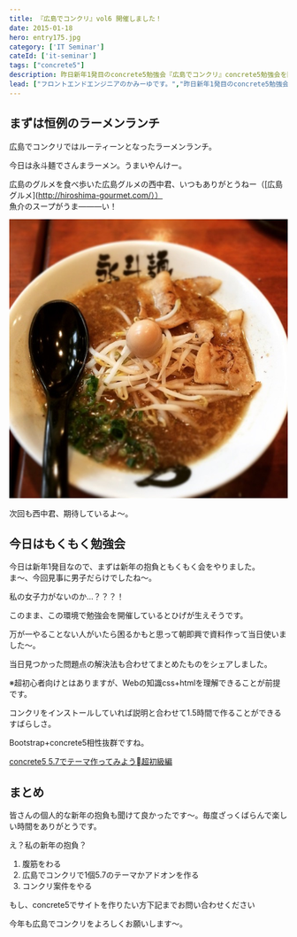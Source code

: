 ```yaml
---
title: 『広島でコンクリ』vol6 開催しました！
date: 2015-01-18
hero: entry175.jpg
category: ['IT Seminar']
cateId: ['it-seminar']
tags: ["concrete5"]
description: 昨日新年1発目のconcrete5勉強会『広島でコンクリ』concrete5勉強会を開催しました。新年早々私を含め9名の参加者。とっても楽しかった。
lead: ["フロントエンドエンジニアのかみーゆです。","昨日新年1発目のconcrete5勉強会『広島でコンクリ』concrete5勉強会を開催しました。新年早々私を含め9名の参加者。とっても楽しかった。"]
---
```

## まずは恒例のラーメンランチ
広島でコンクリではルーティーンとなったラーメンランチ。

今日は永斗麺でさんまラーメン。うまいやんけー。

広島のグルメを食べ歩いた広島グルメの西中君、いつもありがとうねー（[広島グルメ](http://hiroshima-gourmet.com/））<br>
魚介のスープがうま―――い！

![永斗麺でさんまラーメン](./images/2015/entry214.jpg)

次回も西中君、期待しているよ～。

## 今日はもくもく勉強会
今日は新年1発目なので、まずは新年の抱負ともくもく会をやりました。<br>
ま～、今回見事に男子だらけでしたね～。

私の女子力がないのか…？？？！

このまま、この環境で勉強会を開催しているとひげが生えそうです。

万が一やることない人がいたら困るかもと思って朝即興で資料作って当日使いました～。

当日見つかった問題点の解決法も合わせてまとめたものをシェアしました。

※超初心者向けとはありますが、Webの知識css+htmlを理解できることが前提です。

コンクリをインストールしていれば説明と合わせて1.5時間で作ることができるすばらしさ。

Bootstrap+concrete5相性抜群ですね。

[concrete5 5.7でテーマ作ってみよう超初級編](https://www.slideshare.net/yurikamimori/ss-43624008)

## まとめ
皆さんの個人的な新年の抱負も聞けて良かったです～。毎度ざっくばらんで楽しい時間をありがとうです。

え？私の新年の抱負？

1. 腹筋をわる
2. 広島でコンクリで1個5.7のテーマかアドオンを作る
3. コンクリ案件をやる

もし、concrete5でサイトを作りたい方下記までお問い合わせください

今年も広島でコンクリをよろしくお願いします～。
